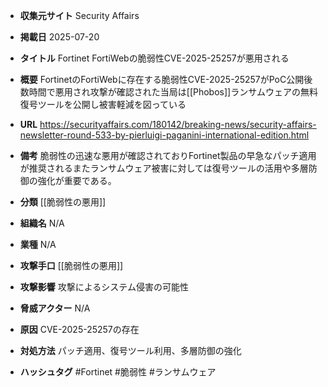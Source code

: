 - **収集元サイト**
Security Affairs

- **掲載日**
2025-07-20

- **タイトル**
Fortinet FortiWebの脆弱性CVE-2025-25257が悪用される

- **概要**
FortinetのFortiWebに存在する脆弱性CVE-2025-25257がPoC公開後数時間で悪用され攻撃が確認された当局は[[Phobos]]ランサムウェアの無料復号ツールを公開し被害軽減を図っている

- **URL**
https://securityaffairs.com/180142/breaking-news/security-affairs-newsletter-round-533-by-pierluigi-paganini-international-edition.html

- **備考**
脆弱性の迅速な悪用が確認されておりFortinet製品の早急なパッチ適用が推奨されるまたランサムウェア被害に対しては復号ツールの活用や多層防御の強化が重要である。

- **分類**
[[脆弱性の悪用]]

- **組織名**
N/A

- **業種**
N/A

- **攻撃手口**
[[脆弱性の悪用]]

- **攻撃影響**
攻撃によるシステム侵害の可能性

- **脅威アクター**
N/A

- **原因**
CVE-2025-25257の存在

- **対処方法**
パッチ適用、復号ツール利用、多層防御の強化

- **ハッシュタグ**
#Fortinet #脆弱性 #ランサムウェア
